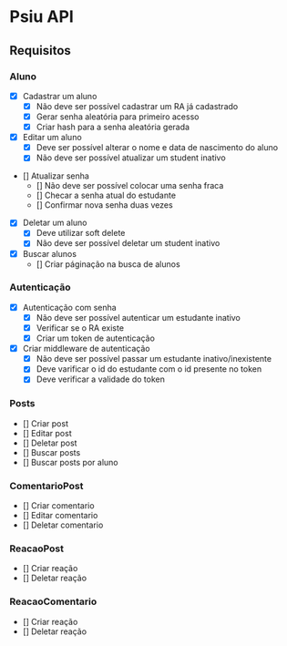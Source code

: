 # Psiu API

## Requisitos

### Aluno 

- [X] Cadastrar um aluno
  - [X] Não deve ser possível cadastrar um RA já cadastrado
  - [X] Gerar senha aleatória para primeiro acesso
  - [X] Criar hash para a senha aleatória gerada

- [X] Editar um aluno
  - [X] Deve ser possível alterar o nome e data de nascimento do aluno
  - [X] Não deve ser possível atualizar um student inativo

- [] Atualizar senha
  - [] Não deve ser possível colocar uma senha fraca
  - [] Checar a senha atual do estudante
  - [] Confirmar nova senha duas vezes
  
- [X] Deletar um aluno
  - [X] Deve utilizar soft delete
  - [X] Não deve ser possível deletar um student inativo

- [X] Buscar alunos
  - [] Criar páginação na busca de alunos

### Autenticação

- [X] Autenticação com senha
  - [X] Não deve ser possível autenticar um estudante inativo
  - [X] Verificar se o RA existe
  - [X] Criar um token de autenticação
- [X] Criar middleware de autenticação
  - [X] Não deve ser possível passar um estudante inativo/inexistente
  - [X] Deve varificar o id do estudante com o id presente no token
  - [X] Deve verificar a validade do token
 
### Posts

- [] Criar post
- [] Editar post
- [] Deletar post
- [] Buscar posts
- [] Buscar posts por aluno

### ComentarioPost

- [] Criar comentario
- [] Editar comentario
- [] Deletar comentario

### ReacaoPost

- [] Criar reação
- [] Deletar reação

### ReacaoComentario

- [] Criar reação
- [] Deletar reação
